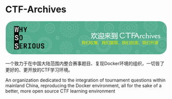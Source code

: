 # CTF-Archives 

![](https://github.com/CTF-Archives/.github/blob/main/profile/github-header-image.png?raw=true)

一个致力于在中国大陆范围内整合赛事题目、复现Docker环境的组织，一切皆了更好的、更开放的CTF学习环境。

An organization dedicated to the integration of tournament questions within mainland China, reproducing the Docker environment, all for the sake of a better, more open source CTF learning environment
